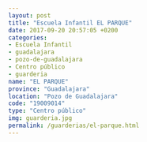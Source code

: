 ```yaml
---
layout: post
title: "Escuela Infantil EL PARQUE"
date: 2017-09-20 20:57:05 +0200
categories:
- Escuela Infantil
- guadalajara
- pozo-de-guadalajara
- Centro público
- guarderia
name: "EL PARQUE"
province: "Guadalajara"
location: "Pozo de Guadalajara"
code: "19009014"
type: "Centro público"
img: guarderia.jpg
permalink: /guarderias/el-parque.html
---
```

